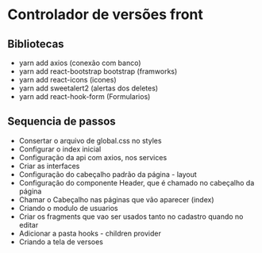 # Controlador de versões front

## Bibliotecas
- yarn add axios (conexão com banco)
- yarn add react-bootstrap bootstrap (framworks)
- yarn add react-icons (icones)
- yarn add sweetalert2 (alertas dos deletes)
- yarn add react-hook-form (Formularios)

## Sequencia de passos
- Consertar o arquivo de global.css no styles
- Configurar o index inicial
- Configuração da api com axios, nos services
- Criar as interfaces
- Configuração do cabeçalho padrão da página - layout
- Configuração do componente Header, que é chamado no cabeçalho da página
- Chamar o Cabeçalho nas páginas que vão aparecer (index)
- Criando o modulo de usuarios
- Criar os fragments que vao ser usados tanto no cadastro quando no editar
- Adicionar a pasta hooks - children provider
- Criando a tela de versoes


